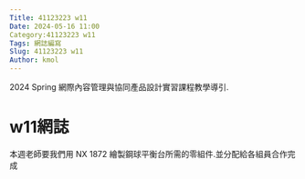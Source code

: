 ```yaml
---
Title: 41123223 w11
Date: 2024-05-16 11:00
Category:41123223 w11
Tags: 網誌編寫
Slug: 41123223 w11
Author: kmol
---
```


2024 Spring 網際內容管理與協同產品設計實習課程教學導引.

<!-- PELICAN_END_SUMMARY -->

# w11網誌
本週老師要我們用 NX 1872 繪製鋼球平衡台所需的零組件.並分配給各組員合作完成

